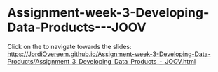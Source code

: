 # Assignment-week-3-Developing-Data-Products---JOOV
Click on the to navigate towards the slides: https://JordiOvereem.github.io/Assignment-week-3-Developing-Data-Products/Assignment_3_Developing_Data_Products_-_JOOV.html
